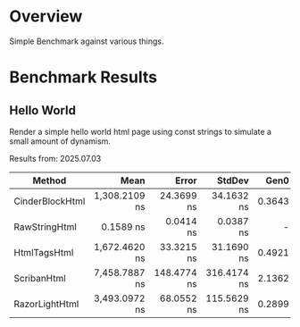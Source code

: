 # Overview

Simple Benchmark against various things.

# Benchmark Results

## Hello World

Render a simple hello world html page using const strings to simulate a small amount of dynamism.

Results from: 2025.07.03 

| Method          | Mean          | Error       | StdDev      | Gen0   | Gen1   | Allocated |
|---------------- |--------------:|------------:|------------:|-------:|-------:|----------:|
| CinderBlockHtml | 1,308.2109 ns |  24.3699 ns |  34.1632 ns | 0.3643 | 0.0019 |    5720 B |
| RawStringHtml   |     0.1589 ns |   0.0414 ns |   0.0387 ns |      - |      - |         - |
| HtmlTagsHtml    | 1,672.4620 ns |  33.3215 ns |  31.1690 ns | 0.4921 | 0.0057 |    7728 B |
| ScribanHtml     | 7,458.7887 ns | 148.4774 ns | 316.4174 ns | 2.1362 | 0.1831 |   33978 B |
| RazorLightHtml  | 3,493.0972 ns |  68.0552 ns | 115.5629 ns | 0.2899 |      - |    4679 B |
